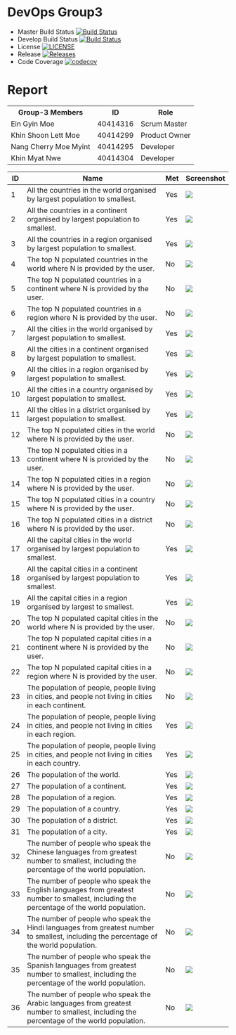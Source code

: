 # DevOps Group3
<!DOCTYPE html>
<html>
<head></head>
<body>
<table>
  <tr>
    <th>Group-3 Members</th>
    <th>ID</th>
    <th>Role</th>
  </tr>
  <tr>
    <td>Ein Gyin Moe</td>
    <td>40414316</td>
    <td>Scrum Master</td>
  </tr>
   <tr>
    <td>Khin Shoon Lett Moe</td>
    <td>40414299</td>
    <td>Product Owner</td>
  </tr>
   <tr>
    <td>Nang Cherry Moe Myint</td>
    <td>40414295</td>
    <td>Developer</td>
  </tr>
   <tr>
    <td>Khin Myat Nwe</td>
    <td>40414304</td>
    <td>Developer</td>
  </tr>
 
</body>
</html>

- Master Build Status [![Build Status](https://travis-ci.org/EinGyinMoe/Group3.svg?branch=master)](https://travis-ci.org/EinGyinMoe/Group3)
- Develop Build Status [![Build Status](https://travis-ci.org/EinGyinMoe/Group3.svg?branch=develop)](https://travis-ci.org/EinGyinMoe/Group3)
- License [![LICENSE](https://img.shields.io/github/license/EinGyinMoe/Group3.svg?style=flat-square)](https://github.com/EinGyinMoe/Group3/blob/master/LICENSE)
- Release [![Releases](https://img.shields.io/github/release/EinGyinMoe/Group3/all.svg?style=flat-square)](https://github.com/EinGyinMoe/Group3/releases)
- Code Coverage [![codecov](https://codecov.io/gh/EinGyinMoe/Group3/branch/master/graph/badge.svg)](https://codecov.io/gh/EinGyinMoe/Group3)

# Report 
| ID | Name | Met | Screenshot |
| --- | --- | --- | --- |
| 1 | All the countries in the world organised by largest population to smallest. | Yes | ![](screenshot/1.png) |
| 2 | All the countries in a continent organised by largest population to smallest. | Yes | ![](screenshot/2.png) |
| 3 | All the countries in a region organised by largest population to smallest. | Yes | ![](screenshot/3.png) |
| 4 | The top N populated countries in the world where N is provided by the user. | No | ![](screenshot/3.png) |
| 5 | The top N populated countries in a continent where N is provided by the user. | No | ![](screenshot/3.png) |
| 6 | The top N populated countries in a region where N is provided by the user. | No | ![](screenshot/3.png) |
| 7 | All the cities in the world organised by largest population to smallest. | Yes | ![](screenshot/3.png) |
| 8 | All the cities in a continent organised by largest population to smallest. | Yes | ![](screenshot/3.png) |
| 9 | All the cities in a region organised by largest population to smallest. | Yes | ![](screenshot/3.png) |
| 10 | All the cities in a country organised by largest population to smallest. | Yes | ![](screenshot/city_1.PNG) |
| 11 | All the cities in a district organised by largest population to smallest. | Yes | ![](screenshot/city_1.PNG) |
| 12 | The top N populated cities in the world where N is provided by the user. | No | ![](screenshot/2.png) |
| 13 | The top N populated cities in a continent where N is provided by the user. | No | ![](screenshot/3.png) |
| 14 | The top N populated cities in a region where N is provided by the user. | No | ![](screenshot/3.png) |
| 15 | The top N populated cities in a country where N is provided by the user. | No | ![](screenshot/3.png) |
| 16 | The top N populated cities in a district where N is provided by the user. | No | ![](screenshot/3.png) |
| 17 | All the capital cities in the world organised by largest population to smallest. | Yes | ![](screenshot/3.png) |
| 18 | All the capital cities in a continent organised by largest population to smallest. | Yes | ![](screenshot/3.png) |
| 19 | All the capital cities in a region organised by largest to smallest. | Yes | ![](screenshot/3.png) |
| 20 | The top N populated capital cities in the world where N is provided by the user. | No | ![](screenshot/3.png) |
| 21 | The top N populated capital cities in a continent where N is provided by the user. | No | ![](screenshot/city_1.PNG) |
| 22 | The top N populated capital cities in a region where N is provided by the user. | No | ![](screenshot/2.png) |
| 23 | The population of people, people living in cities, and people not living in cities in each continent. | No | ![](screenshot/3.png) |
| 24 | The population of people, people living in cities, and people not living in cities in each region. | Yes | ![](screenshot/3.png) |
| 25 | The population of people, people living in cities, and people not living in cities in each country. | Yes | ![](screenshot/3.png) |
| 26 | The population of the world. | Yes | ![](screenshot/3.png) |
| 27 | The population of a continent. | Yes | ![](screenshot/3.png) |
| 28 | The population of a region. | Yes | ![](screenshot/3.png) |
| 29 | The population of a country. | Yes | ![](screenshot/3.png) |
| 30 | The population of a district. | Yes | ![](screenshot/city_1.PNG) |
| 31 | The population of a city. | Yes | ![](screenshot/city_1.PNG) |
| 32 | The number of people who speak the Chinese languages from greatest number to smallest, including the percentage of the world population. | No | ![](screenshot/2.png) |
| 33 | The number of people who speak the English languages from greatest number to smallest, including the percentage of the world population. | No | ![](screenshot/3.png) |
| 34 | The number of people who speak the Hindi languages from greatest number to smallest, including the percentage of the world population. | No | ![](screenshot/3.png) |
| 35 | The number of people who speak the Spanish languages from greatest number to smallest, including the percentage of the world population. | No | ![](screenshot/3.png) |
| 36 | The number of people who speak the Arabic languages from greatest number to smallest, including the percentage of the world population. | No | ![](screenshot/3.png) |
